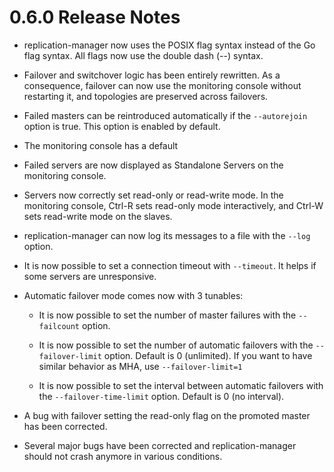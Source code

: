 0.6.0 Release Notes
===================

 * replication-manager now uses the POSIX flag syntax instead of the Go flag syntax. All flags now use the double dash (--) syntax.

 * Failover and switchover logic has been entirely rewritten. As a consequence, failover can now use the monitoring console without restarting it, and topologies are preserved across failovers.

 * Failed masters can be reintroduced automatically if the `--autorejoin` option is true. This option is enabled by default.

 * The monitoring console has a default

 * Failed servers are now displayed as Standalone Servers on the monitoring console.

 * Servers now correctly set read-only or read-write mode. In the monitoring console, Ctrl-R sets read-only mode interactively, and Ctrl-W sets read-write mode on the slaves.

 * replication-manager can now log its messages to a file with the `--log` option.

 * It is now possible to set a connection timeout with `--timeout`. It helps if some servers are unresponsive.

 * Automatic failover mode comes now with 3 tunables:

   * It is now possible to set the number of master failures with the `--failcount` option.

   * It is now possible to set the number of automatic failovers with the `--failover-limit` option. Default is 0 (unlimited). If you want to have similar behavior as MHA, use `--failover-limit=1`

   * It is now possible to set the interval between automatic failovers with the `--failover-time-limit` option. Default is 0 (no interval).

 * A bug with failover setting the read-only flag on the promoted master has been corrected.

 * Several major bugs have been corrected and replication-manager should not crash anymore in various conditions.
